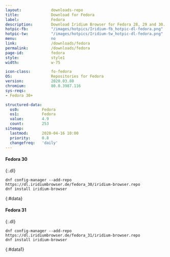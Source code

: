 ```yaml
---
layout:				downloads-repo
title:				Download for Fedora
label:				Fedora
description:		Download Iridium Browser for Fedora 28, 29 and 30. Install package from repository using the command line.
hotpic-fb:			"/images/hotpics/Iridium-fb_hotpic-dl-fedora.png"
hotpic-tw:			"/images/hotpics/Iridium-tw_hotpic-dl-fedora.png"
menu:				no
link:				/downloads/fedora
permalink:			/downloads/fedora
page-id:			fedora
style:				style1
width:				w-75

icon-class:			fo-fedora
OS: 				Repositories for Fedora
version:			2020.03.80
chromium:			80.0.3987.116
sys-reqs:
- Fedora 30+

structured-data:
  os0:			Fedora
  os1:			Fedora
  value:		4.9
  count:		253
sitemap:
  lastmod:		2020-04-16 10:00
  priority:		0.8
  changefreq:	'daily'
---
```


#### Fedora 30 #
{:.dl}

	dnf config-manager --add-repo https://dl.iridiumbrowser.de/fedora_30/iridium-browser.repo
	dnf install iridium-browser
{:#data}

     	
#### Fedora 31 #
{:.dl}

	dnf config-manager --add-repo https://dl.iridiumbrowser.de/fedora_31/iridium-browser.repo
	dnf install iridium-browser
{:#data1}